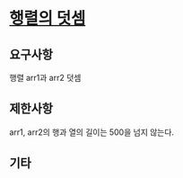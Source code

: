 # [행렬의 덧셈](https://programmers.co.kr/learn/courses/30/lessons/12950)

## 요구사항

행렬 arr1과 arr2 덧셈

## 제한사항

arr1, arr2의 행과 열의 길이는 500을 넘지 않는다.

## 기타
